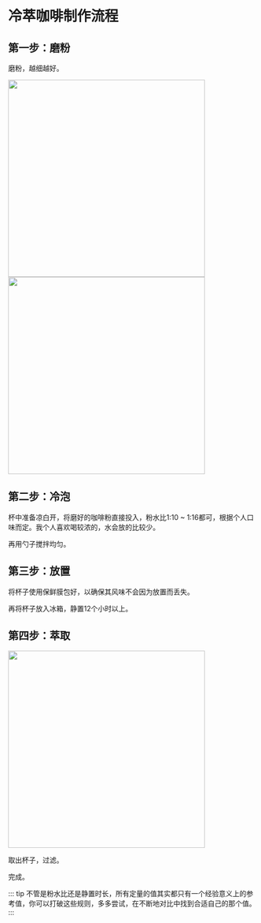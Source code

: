 # 冷萃咖啡制作流程

## 第一步：磨粉

磨粉，越细越好。

<img src="./images/lengcui-1.jpg" width="400">


<img src="./images/lengcui-2.jpg" width="400">


## 第二步：冷泡

杯中准备凉白开，将磨好的咖啡粉直接投入，粉水比1:10 ~ 1:16都可，根据个人口味而定。我个人喜欢喝较浓的，水会放的比较少。

再用勺子搅拌均匀。

## 第三步：放置

将杯子使用保鲜膜包好，以确保其风味不会因为放置而丢失。

再将杯子放入冰箱，静置12个小时以上。


## 第四步：萃取

<img src="./images/lengcui-3.jpg" width="400">


取出杯子，过滤。

完成。

::: tip
不管是粉水比还是静置时长，所有定量的值其实都只有一个经验意义上的参考值，你可以打破这些规则，多多尝试，在不断地对比中找到合适自己的那个值。
:::
